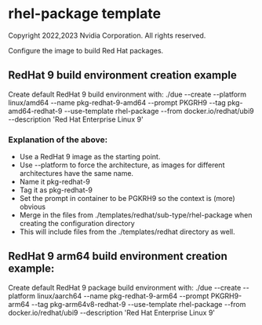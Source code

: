 # rhel-package template
Copyright 2022,2023 Nvidia Corporation.  All rights reserved.

Configure the image to build Red Hat packages.

## RedHat 9 build environment creation example
Create default RedHat 9 build environment with: ./due --create --platform linux/amd64    --name pkg-redhat-9-amd64      --prompt PKGRH9       --tag pkg-amd64-redhat-9      --use-template rhel-package      --from docker.io/redhat/ubi9                 --description 'Red Hat Enterprise Linux 9'  

### Explanation of the above:
  * Use a RedHat 9 image as the starting point.
  * Use --platform to force the architecture, as images for different architectures have the same name.
  * Name it pkg-redhat-9
  * Tag it as pkg-redhat-9
  * Set the prompt in container to be PGKRH9 so the context is (more) obvious
  * Merge in the files from ./templates/redhat/sub-type/rhel-package when creating the configuration directory
  * This will include files from the ./templates/redhat directory as well.

## RedHat 9 arm64 build environment creation example:
Create default RedHat 9 package build environment with: ./due --create --platform linux/aarch64  --name pkg-redhat-9-arm64      --prompt PKGRH9-arm64 --tag pkg-arm64v8-redhat-9    --use-template rhel-package      --from docker.io/redhat/ubi9                 --description 'Red Hat Enterprise Linux 9'  

